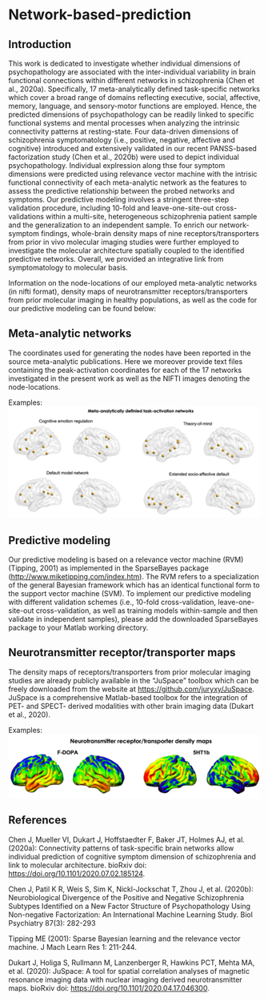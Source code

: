 # Network-based-prediction

## Introduction

This work is dedicated to investigate whether individual dimensions of psychopathology are associated with the inter-individual variability in brain functional connections within different networks in schizophrenia (Chen et al., 2020a). Specifically, 17 meta-analytically defined task-specific networks which cover a broad range of domains reflecting executive, social, affective, memory, language, and sensory-motor functions are employed. Hence, the predicted dimensions of psychopathology can be readily linked to specific functional systems and mental processes when analyzing the intrinsic connectivity patterns at resting-state. Four data-driven dimensions of schizophrenia symptomatology (i.e., positive, negative, affective and cognitive) introduced and extensively validated in our recent PANSS-based factorization study (Chen et al., 2020b) were used to depict individual psychopathology. Individual explression along thse four symptom dimensions were predicted using relevance vector machine with the intrisic functional connectivity of each meta-analytic network as the features to assess the predictive relationship between the probed networks and symptoms. Our predictive modeling involves a stringent three-step validation procedure, including 10-fold and leave-one-site-out cross-validations within a multi-site, heterogeneous schizophrenia patient sample and the generalization to an independent sample. To enrich our network-symptom findings, whole-brain density maps of nine receptors/transporters from prior in vivo molecular imaging studies were further employed to investigate the molecular architecture spatially coupled to the identified predictive networks. Overall, we provided an integrative link from symptomatology to molecular basis. 

Information on the node-locations of our employed meta-analytic networks (in nifti format), density maps of neurotransmitter receptors/transporters from prior molecular imaging in healthy populations, as well as the code for our predictive modeling can be found below:  

## Meta-analytic networks 
The coordinates used for generating the nodes have been reported in the source meta-analytic publications. Here we moreover provide text files containing the peak-activation coordinates for each of the 17 networks investigated in the present work as well as the NIFTI images denoting the node-locations.

Examples:
![Image text](https://github.com/JiAllen/Network-based-prediction/raw/master/Image/NetworkExamples.tif)

## Predictive modeling 
Our predictive modeling is based on a relevance vector machine (RVM) (Tipping, 2001) as implemented in the SparseBayes package (http://www.miketipping.com/index.htm). The RVM refers to a specialization of the general Bayesian framework which has an identical functional form to the support vector machine (SVM). To implement our predictive modeling with different validation schemes (i.e., 10-fold cross-validation, leave-one-site-out cross-validation, as well as training models within-sample and then validate in independent samples), please add the downloaded SparseBayes package to your Matlab working directory. 
 

## Neurotransmitter receptor/transporter maps
The density maps of receptors/transporters from prior molecular imaging studies are already publicly available in the “JuSpace” toolbox which can be freely downloaded from the website at https://github.com/juryxy/JuSpace. JuSpace is a comprehensive Matlab-based toolbox for the integration of PET- and SPECT- derived modalities with other brain imaging data (Dukart et al., 2020). 

Examples:
![Image text](https://github.com/JiAllen/Network-based-prediction/raw/master/Image/ReceptorMapExamples.tif)

## References

Chen J, Mueller VI, Dukart J, Hoffstaedter F, Baker JT, Holmes AJ, et al. (2020a): Connectivity patterns of task-specific brain networks allow individual prediction of cognitive symptom dimension of schizophrenia and link to molecular architecture. bioRxiv doi: https://doi.org/10.1101/2020.07.02.185124.

Chen J, Patil K R, Weis S, Sim K, Nickl-Jockschat T, Zhou J, et al. (2020b): Neurobiological Divergence of the Positive and Negative Schizophrenia Subtypes Identified on a New Factor Structure of Psychopathology Using Non-negative Factorization: An International Machine Learning Study. Biol Psychiatry 87(3): 282-293 

Tipping ME (2001): Sparse Bayesian learning and the relevance vector machine. J Mach Learn Res 1: 211-244. 

Dukart J, Holiga S, Rullmann M, Lanzenberger R, Hawkins PCT, Mehta MA, et al. (2020): JuSpace: A tool for spatial correlation analyses of magnetic resonance imaging data with nuclear imaging derived neurotransmitter maps. bioRxiv doi: https://doi.org/10.1101/2020.04.17.046300. 

